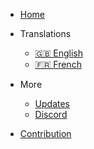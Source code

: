 - [Home]()
- Translations
  - [:uk: English](/)
  - [:fr: French](/fr/README.md)

- More
  - [Updates](inspirations.md)
  - [Discord](https://discord.gg/dbY9xSuK)
- [Contribution](https://istic.computer-engineering.tech/#/contributions)
